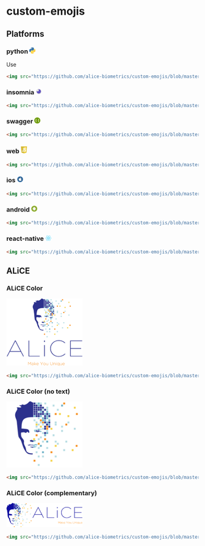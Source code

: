 # custom-emojis

## Platforms

### python <img src="https://github.com/alice-biometrics/custom-emojis/blob/master/images/python.png" width="16">

Use

```html
<img src="https://github.com/alice-biometrics/custom-emojis/blob/master/images/python.png" width="16">
```

### insomnia <img src="https://github.com/alice-biometrics/custom-emojis/blob/master/images/insomnia.png" width="16">

```html
<img src="https://github.com/alice-biometrics/custom-emojis/blob/master/images/insomnia.png" width="16">
```

### swagger <img src="https://github.com/alice-biometrics/custom-emojis/blob/master/images/swagger.png" width="16">

```html
<img src="https://github.com/alice-biometrics/custom-emojis/blob/master/images/swagger.png" width="16">
```

### web <img src="https://github.com/alice-biometrics/custom-emojis/blob/master/images/web.png" width="16">

```html
<img src="https://github.com/alice-biometrics/custom-emojis/blob/master/images/web.png" width="16">
```

### ios <img src="https://github.com/alice-biometrics/custom-emojis/blob/master/images/ios.png" width="16">

```html
<img src="https://github.com/alice-biometrics/custom-emojis/blob/master/images/ios.png" width="16">
```

### android <img src="https://github.com/alice-biometrics/custom-emojis/blob/master/images/android.png" width="16">

```html
<img src="https://github.com/alice-biometrics/custom-emojis/blob/master/images/android.png" width="16">
```

### react-native <img src="https://github.com/alice-biometrics/custom-emojis/blob/master/images/react-native.png" width="16">

```html
<img src="https://github.com/alice-biometrics/custom-emojis/blob/master/images/react-native.png" width="16">
```

## ALiCE 

### ALiCE Color

<img src="https://github.com/alice-biometrics/custom-emojis/blob/master/images/alice_color.png" width="200">

```html
<img src="https://github.com/alice-biometrics/custom-emojis/blob/master/images/alice_color.png" width="200">
```

### ALiCE Color (no text)

<img src="https://github.com/alice-biometrics/custom-emojis/blob/master/images/alice_color_no_text.png" width="200">

```html
<img src="https://github.com/alice-biometrics/custom-emojis/blob/master/images/alice_color_no_text.png" width="200">
```

### ALiCE Color (complementary)

<img src="https://github.com/alice-biometrics/custom-emojis/blob/master/images/alice_color_complementario_1.png" width="200">

```html
<img src="https://github.com/alice-biometrics/custom-emojis/blob/master/images/alice_color_complementario_1.png" width="200">
```
